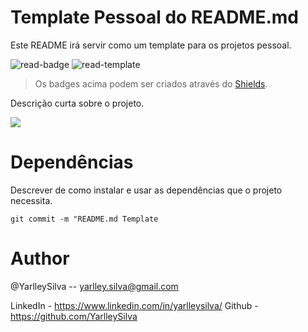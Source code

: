 # Template Pessoal do README.md

Este README irá servir como um template para os projetos pessoal.

![read-badge] ![read-template]

> Os badges acima podem ser criados através do [Shields].


Descrição curta sobre o projeto.

![](https://user-images.githubusercontent.com/43525243/65678370-8881ce00-e029-11e9-8079-13dcc5e19aa9.jpg)

# Dependências

Descrever de como instalar e usar as dependências que o  projeto necessita.

`git commit -m "README.md Template`

# Author

@YarlleySilva -- yarlley.silva@gmail.com

LinkedIn - https://www.linkedin.com/in/yarlleysilva/
Github - https://github.com/YarlleySilva

[read-badge]: https://img.shields.io/badge/Readme-README.md-green
[Shields]: https://github.com/badges/shields/blob/master/README.md
[read-template]: https://img.shields.io/badge/Template-Pessoal-red
